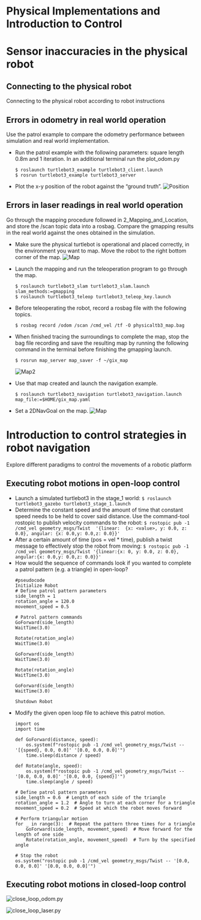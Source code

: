Physical Implementations and Introduction to Control
===

# Sensor inaccuracies in the physical robot
## Connecting to the physical robot
Connecting to the physical robot according to robot instructions

## Errors in odometry in real world operation
Use the patrol example to compare the odometry performance between simulation and real world implementation.

- Run the patrol example with the following parameters: square length 0.8m and 1 iteration. In an additional terminal run the plot\_odom.py
    ```
    $ roslaunch turtlebot3_example turtlebot3_client.launch
    $ rosrun turtlebot3_example turtlebot3_server
    ```
- Plot the x-y position of the robot against the “ground truth”.
![Position](https://raw.githubusercontent.com/HaokunFeng/Robotics_Sensing_Mobility/main/3_Physical_Implementaions_and_Introduction_to_Control/assets/Figure_1.png)

## Errors in laser readings in real world operation
Go through the mapping procedure followed in 2_Mapping_and_Location, and store the /scan topic data into a rosbag. Compare the gmapping results in the real world against the ones obtained in the simulation.

- Make sure the physical turtlebot is operational and placed correctly, in the environment you want to map. Move the robot to the right bottom corner of the map.
![Map](https://raw.githubusercontent.com/HaokunFeng/Robotics_Sensing_Mobility/main/3_Physical_Implementaions_and_Introduction_to_Control/assets/map.jpeg)

- Launch the mapping and run the teleoperation program to go through the map.
    ```
    $ roslaunch turtlebot3_slam turtlebot3_slam.launch slam_methods:=gmapping
    $ roslaunch turtlebot3_teleop turtlebot3_teleop_key.launch
    ```
- Before teleoperating the robot, record a rosbag file with the following topics.
    ```
    $ rosbag record /odom /scan /cmd_vel /tf -O physicaltb3_map.bag
    ```
- When finished tracing the surroundings to complete the map, stop the bag file recording and save the resulting map by running the following command in the terminal before finishing the gmapping launch.
    ```
    $ rosrun map_server map_saver -f ~/gix_map
    ```

    ![Map2](https://raw.githubusercontent.com/HaokunFeng/Robotics_Sensing_Mobility/main/3_Physical_Implementaions_and_Introduction_to_Control/assets/Figure_2.png)

- Use that map created and launch the navigation example.
    ```
    $ roslaunch turtlebot3_navigation turtlebot3_navigation.launch map_file:=$HOME/gix_map.yaml
    ```
- Set a 2DNavGoal on the map.
    ![Map](https://raw.githubusercontent.com/HaokunFeng/Robotics_Sensing_Mobility/main/3_Physical_Implementaions_and_Introduction_to_Control/assets/map2.jpeg)



# Introduction to control strategies in robot navigation
Explore different paradigms to control the movements of a robotic platform

## Executing robot motions in open-loop control
- Launch a simulated turtlebot3 in the stage\_1 world: ``$ roslaunch turtlebot3_gazebo turtlebot3_stage_1.launch``
- Determine the constant speed and the amount of time that constant speed needs to be held to cover said distance. Use the command-tool rostopic to publish velocity commands to the robot: ``$ rostopic pub -1 /cmd_vel geometry_msgs/Twist  '{linear:  {x: <value>, y: 0.0, z: 0.0}, angular: {x: 0.0,y: 0.0,z: 0.0}}'``
- After a certain amount of time (pos = vel * time), publish a twist message to effectively stop the robot from moving: ``$ rostopic pub -1 /cmd_vel geometry_msgs/Twist '{linear:{x: 0, y: 0.0, z: 0.0}, angular:{x: 0.0,y: 0.0,z: 0.0}}'``
- How would the sequence of commands look if you wanted to complete a patrol pattern (e.g. a triangle) in open-loop?
    ```
    #pseudocode
    Initialize Robot
    # Define patrol pattern parameters
    side_length = 1
    rotation_angle = 120.0
    movement_speed = 0.5

    # Patrol pattern commands
    GoForward(side_length)
    WaitTime(3.0)

    Rotate(rotation_angle)
    WaitTime(3.0)

    GoForward(side_length)
    WaitTime(3.0)

    Rotate(rotation_angle)
    WaitTime(3.0)

    GoForward(side_length)
    WaitTime(3.0)

    Shutdown Robot
    ```
- Modify the given open loop file to achieve this patrol motion.
    ```
    import os
    import time

    def GoForward(distance, speed):
        os.system(f"rostopic pub -1 /cmd_vel geometry_msgs/Twist -- '[{speed}, 0.0, 0.0]' '[0.0, 0.0, 0.0]'")
        time.sleep(distance / speed)

    def Rotate(angle, speed):
        os.system(f"rostopic pub -1 /cmd_vel geometry_msgs/Twist -- '[0.0, 0.0, 0.0]' '[0.0, 0.0, {speed}]'")
        time.sleep(angle / speed)

    # Define patrol pattern parameters
    side_length = 0.6  # Length of each side of the triangle
    rotation_angle = 1.2  # Angle to turn at each corner for a triangle
    movement_speed = 0.2  # Speed at which the robot moves forward

    # Perform triangular motion
    for _ in range(3):  # Repeat the pattern three times for a triangle
        GoForward(side_length, movement_speed)  # Move forward for the length of one side
        Rotate(rotation_angle, movement_speed)  # Turn by the specified angle

    # Stop the robot
    os.system("rostopic pub -1 /cmd_vel geometry_msgs/Twist -- '[0.0, 0.0, 0.0]' '[0.0, 0.0, 0.0]'")
    ```

## Executing robot motions in closed-loop control
![close_loop_odom.py](https://drive.google.com/file/d/1BLsGuUQjAVZ0VQYrjQjnLBMr8a240UXC/view?usp=sharing)

![close_loop_laser.py](https://drive.google.com/file/d/1nCw97bPlgRkBqKBgahunCjbnzLAQxz7U/view?usp=sharing)
